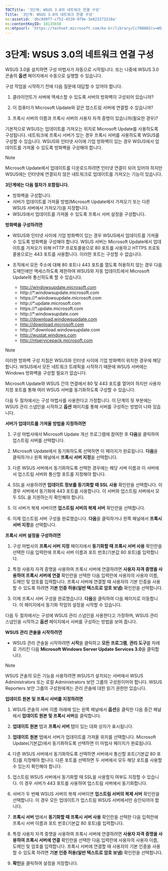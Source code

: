 ```yaml
---
TOCTitle: '3단계: WSUS 3.0의 네트워크 연결 구성'
Title: '3단계: WSUS 3.0의 네트워크 연결 구성'
ms:assetid: 'dbc9d9f7-cf52-4539-9f9e-3e823273218a'
ms:contentKeyID: 18135650
ms:mtpsurl: 'https://technet.microsoft.com/ko-kr/library/Cc708602(v=WS.10)'
---
```


3단계: WSUS 3.0의 네트워크 연결 구성
====================================

WSUS 3.0을 설치하면 구성 마법사가 자동으로 시작됩니다. 또는 나중에 WSUS 3.0 콘솔의 **옵션** 페이지에서 수동으로 실행할 수 있습니다.

구성 작업을 시작하기 전에 다음 질문에 대답할 수 있어야 합니다.

1. 클라이언트가 서버에 액세스할 수 있도록 서버의 방화벽이 구성되어 있습니까?

2. 이 컴퓨터가 Microsoft Update와 같은 업스트림 서버에 연결할 수 있습니까?

3. 프록시 서버의 이름과 프록시 서버의 사용자 자격 증명이 있습니까(필요한 경우)?

기본적으로 WSUS는 업데이트를 가져오는 위치로 Microsoft Update를 사용하도록 구성됩니다. 네트워크에 프록시 서버가 있는 경우 프록시 서버를 사용하도록 WSUS를 구성할 수 있습니다. WSUS와 인터넷 사이에 기업 방화벽이 있는 경우 WSUS에서 업데이트를 가져올 수 있도록 방화벽을 구성해야 합니다.

> [!Note]  
> Microsoft Update에서 업데이트를 다운로드하려면 인터넷 연결이 되어 있어야 하지만 WSUS에는 인터넷에 연결되지 않은 네트워크로 업데이트를 가져오는 기능이 있습니다. 

**3단계에는 다음 절차가 포함됩니다.**

-   방화벽을 구성합니다.
-   서버가 업데이트를 가져올 방법(Microsoft Update에서 가져오기 또는 다른 WSUS 서버에서 가져오기)을 지정합니다.
-   WSUS에서 업데이트를 가져올 수 있도록 프록시 서버 설정을 구성합니다.

**방화벽을 구성하려면**
-   WSUS와 인터넷 사이에 기업 방화벽이 있는 경우 WSUS에서 업데이트를 가져올 수 있도록 방화벽을 구성해야 합니다. WSUS 서버는 Microsoft Update에서 업데이트를 가져오기 위해 HTTP 프로토콜용으로 80 포트를 사용하고 HTTPS 프로토콜용으로는 443 포트를 사용합니다. 이러한 포트는 구성할 수 없습니다.

-   조직에서 모든 주소에 대해 80 포트나 443 포트를 열도록 허용하지 않는 경우 다음 도메인에만 액세스하도록 제한하여 WSUS와 자동 업데이트에서 Microsoft Update와 통신하도록 할 수 있습니다.

    -   http://windowsupdate.microsoft.com
    -   http://\*.windowsupdate.microsoft.com
    -   https://\*.windowsupdate.microsoft.com
    -   http://\*.update.microsoft.com
    -   https://\*.update.microsoft.com
    -   http://\*.windowsupdate.com
    -   http://download.windowsupdate.com
    -   http://download.microsoft.com
    -   http://\*.download.windowsupdate.com
    -   http://wustat.windows.com
    -   http://ntservicepack.microsoft.com

> [!Note]  
> 이러한 방화벽 구성 지침은 WSUS와 인터넷 사이에 기업 방화벽이 위치한 경우에 해당합니다. WSUS에서 모든 네트워크 트래픽을 시작하기 때문에 WSUS 서버에는 Windows 방화벽을 구성할 필요가 없습니다. 

Microsoft Update와 WSUS 간의 연결에서 80 및 443 포트를 열어야 하지만 사용자 지정 포트를 통해 여러 WSUS 서버를 동기화하도록 구성할 수 있습니다.

다음 두 절차에서는 구성 마법사를 사용한다고 가정합니다. 이 단계의 뒷 부분에는 WSUS 관리 스냅인을 시작하고 **옵션** 페이지를 통해 서버를 구성하는 방법이 나와 있습니다.

**서버가 업데이트를 가져올 방법을 지정하려면**
1.  구성 마법사에서 Microsoft Update 개선 프로그램에 참여한 후 **다음**을 클릭하여 업스트림 서버를 선택합니다.

2.  Microsoft Update에서 동기화하도록 선택하면 이 페이지가 완료됩니다. **다음**을 클릭하거나 왼쪽 패널에서 **프록시 서버 지정**을 선택합니다.

3.  다른 WSUS 서버에서 동기화하도록 선택한 경우에는 해당 서버 이름과 이 서버에서 업스트림 서버와 통신할 포트를 지정해야 합니다.

4.  SSL을 사용하려면 **업데이트 정보를 동기화할 때 SSL 사용** 확인란을 선택합니다. 이 경우 서버에서 동기화에 443 포트를 사용합니다. 이 서버와 업스트림 서버에서 모두 SSL.을 지원하는지 확인해야 합니다.

5.  이 서버가 복제 서버이면 **업스트림 서버의 복제 서버** 확인란을 선택합니다.

6.  이제 업스트림 서버 구성을 완료했습니다. **다음**을 클릭하거나 왼쪽 패널에서 **프록시 서버 지정**을 선택합니다.

**프록시 서버 설정을 구성하려면**
1.  구성 마법사의 **프록시 서버 지정** 페이지에서 **동기화할 때 프록시 서버 사용** 확인란을 선택한 다음 입력란에 프록시 서버 이름과 포트 번호(기본값 80 포트)를 입력합니다.

2.  특정 사용자 자격 증명을 사용하여 프록시 서버에 연결하려면 **사용자 자격 증명을 사용하여 프록시 서버에 연결** 확인란을 선택한 다음 입력란에 사용자의 사용자 이름, 도메인 및 암호를 입력합니다. 프록시 서버에 연결할 때 사용자의 기본 인증을 사용할 수 있도록 하려면 **기본 인증 허용(일반 텍스트로 암호 보냄)** 확인란을 선택합니다.

3.  이제 프록시 서버 구성을 완료했습니다. **다음**을 클릭하여 다음 페이지로 이동합니다. 이 페이지에서 동기화 작업의 설정을 시작할 수 있습니다.

다음 두 절차에서는 구성에 WSUS 관리 스냅인을 사용한다고 가정하며, WSUS 관리 스냅인을 시작하고 **옵션** 페이지에서 서버를 구성하는 방법을 보여 줍니다.

**WSUS 관리 콘솔을 시작하려면**
-   WSUS 관리 콘솔을 시작하려면 **시작**을 클릭하고 **모든 프로그램**, **관리 도구**를 차례로 가리킨 다음 **Microsoft Windows Server Update Services 3.0**을 클릭합니다.

> [!Note]  
> WSUS 콘솔의 모든 기능을 사용하려면 WSUS가 설치되는 서버에서 WSUS Administrators 또는 로컬 Administrators 보안 그룹의 구성원이어야 합니다. WSUS Reporters 보안 그룹의 구성원에게는 관리 콘솔에 대한 읽기 권한만 있습니다. 

**업데이트 원본 및 프록시 서버를 지정하려면**
1.  WSUS 콘솔의 서버 이름 아래에 있는 왼쪽 패널에서 **옵션**을 클릭한 다음 중간 패널에서 **업데이트 원본 및 프록시 서버**를 클릭합니다.

2.  **업데이트 원본** 탭과 **프록시 서버** 탭이 있는 대화 상자가 표시됩니다.

3.  **업데이트 원본** 탭에서 서버가 업데이트를 가져올 위치를 선택합니다. Microsoft Update(기본값)에서 동기화하도록 선택하면 이 마법사 페이지가 완료됩니다.

4.  다른 WSUS 서버에서 동기화하도록 선택하면 서버에서 통신할 포트(기본값 80 포트)를 지정해야 합니다. 다른 포트를 선택하면 두 서버에서 모두 해당 포트를 사용할 수 있는지 확인해야 합니다.

5.  업스트림 WSUS 서버에서 동기화할 때 SSL을 사용할지 여부도 지정할 수 있습니다. 이 경우 서버가 443 포트를 사용하여 업스트림 서버에서 동기화합니다.

6.  서버가 두 번째 WSUS 서버의 복제 서버이면 **업스트림 서버의 복제 서버** 확인란을 선택합니다. 이 경우 모든 업데이트가 업스트림 WSUS 서버에서만 승인되어야 합니다.

7.  **프록시 서버** 탭에서 **동기화할 때 프록시 서버 사용** 확인란을 선택한 다음 입력란에 프록시 서버 이름과 포트 번호(기본값 80 포트)를 입력합니다.

8.  특정 사용자 자격 증명을 사용하여 프록시 서버에 연결하려면 **사용자 자격 증명을 사용하여 프록시 서버에 연결** 확인란을 선택한 다음 입력란에 사용자의 사용자 이름, 도메인 및 암호를 입력합니다. 프록시 서버에 연결할 때 사용자의 기본 인증을 사용할 수 있도록 하려면 **기본 인증 허용(일반 텍스트로 암호 보냄)** 확인란을 선택합니다.

9.  **확인**을 클릭하여 설정을 저장합니다.
